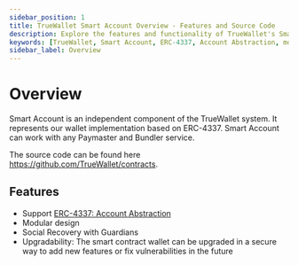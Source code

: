 ```yaml
---
sidebar_position: 1
title: TrueWallet Smart Account Overview - Features and Source Code
description: Explore the features and functionality of TrueWallet's Smart Account, an integral component of the TrueWallet system based on ERC-4337. Discover its modular design, support for Account Abstraction, social recovery with guardians, and secure upgradability. Access the source code on GitHub.
keywords: [TrueWallet, Smart Account, ERC-4337, Account Abstraction, modular design, social recovery, upgradability, smart contract wallet, source code, GitHub]
sidebar_label: Overview
---
```

# Overview
Smart Account is an independent component of the TrueWallet system. It represents our wallet implementation based on ERC-4337. Smart Account can work with any Paymaster and Bundler service.

The source code can be found here https://github.com/TrueWallet/contracts.

## Features
* Support [ERC-4337: Account Abstraction](https://eips.ethereum.org/EIPS/eip-4337)
* Modular design
* Social Recovery with Guardians
* Upgradability: The smart contract wallet can be upgraded in a secure way to add new features or fix vulnerabilities in the future
